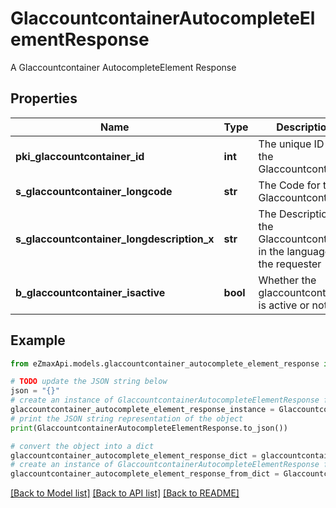 # GlaccountcontainerAutocompleteElementResponse

A Glaccountcontainer AutocompleteElement Response

## Properties

Name | Type | Description | Notes
------------ | ------------- | ------------- | -------------
**pki_glaccountcontainer_id** | **int** | The unique ID of the Glaccountcontainer | 
**s_glaccountcontainer_longcode** | **str** | The Code for the Glaccountcontainer | 
**s_glaccountcontainer_longdescription_x** | **str** | The Description for the Glaccountcontainer in the language of the requester | 
**b_glaccountcontainer_isactive** | **bool** | Whether the glaccountcontainer is active or not | 

## Example

```python
from eZmaxApi.models.glaccountcontainer_autocomplete_element_response import GlaccountcontainerAutocompleteElementResponse

# TODO update the JSON string below
json = "{}"
# create an instance of GlaccountcontainerAutocompleteElementResponse from a JSON string
glaccountcontainer_autocomplete_element_response_instance = GlaccountcontainerAutocompleteElementResponse.from_json(json)
# print the JSON string representation of the object
print(GlaccountcontainerAutocompleteElementResponse.to_json())

# convert the object into a dict
glaccountcontainer_autocomplete_element_response_dict = glaccountcontainer_autocomplete_element_response_instance.to_dict()
# create an instance of GlaccountcontainerAutocompleteElementResponse from a dict
glaccountcontainer_autocomplete_element_response_from_dict = GlaccountcontainerAutocompleteElementResponse.from_dict(glaccountcontainer_autocomplete_element_response_dict)
```
[[Back to Model list]](../README.md#documentation-for-models) [[Back to API list]](../README.md#documentation-for-api-endpoints) [[Back to README]](../README.md)


